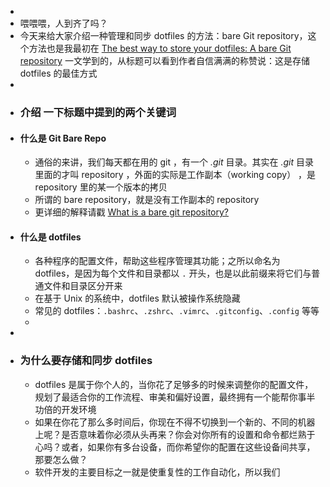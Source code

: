 -
- 喂喂喂，人到齐了吗？
- 今天来给大家介绍一种管理和同步 dotfiles 的方法：bare Git repository，这个方法也是我最初在 [The best way to store your dotfiles: A bare Git repository](https://www.atlassian.com/git/tutorials/dotfiles) 一文学到的，从标题可以看到作者自信满满的称赞说：这是存储 dotfiles 的最佳方式
-
- ### 介绍 一下标题中提到的两个关键词
- #### 什么是 Git Bare Repo
	- 通俗的来讲，我们每天都在用的  git ，有一个 *.git* 目录。其实在 *.git* 目录里面的才叫 repository ，外面的实际是工作副本（working copy） ，是 repository 里的某一个版本的拷贝
	- 所谓的 bare repository，就是没有工作副本的 repository
	- 更详细的解释请戳 [What is a bare git repository?](https://www.saintsjd.com/2011/01/what-is-a-bare-git-repository/)
- #### 什么是 dotfiles
	- 各种程序的配置文件，帮助这些程序管理其功能；之所以命名为 dotfiles，是因为每个文件和目录都以 `.` 开头，也是以此前缀来将它们与普通文件和目录区分开来
	- 在基于 Unix 的系统中，dotfiles 默认被操作系统隐藏
	- 常见的 dotfiles：`.bashrc`、`.zshrc`、`.vimrc`、`.gitconfig`、`.config` 等等
	-
-
- ### 为什么要存储和同步 dotfiles
	- dotfiles 是属于你个人的，当你花了足够多的时候来调整你的配置文件，规划了最适合你的工作流程、审美和偏好设置，最终拥有一个能帮你事半功倍的开发环境
	- 如果在你花了那么多时间后，你现在不得不切换到一个新的、不同的机器上呢？是否意味着你必须从头再来？你会对你所有的设置和命令都烂熟于心吗？或者，如果你有多台设备，而你希望你的配置在这些设备间共享，那要怎么做？
	- 软件开发的主要目标之一就是使重复性的工作自动化，所以我们